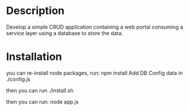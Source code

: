 # Description 

Develop a simple CRUD application containing a web portal consuming a service layer using
a database to store the data.

# Installation
you can re-install node packages, run:
npm install
Add DB Config data in ./config.js

then you can run ./install.sh

then you can run:
node app.js